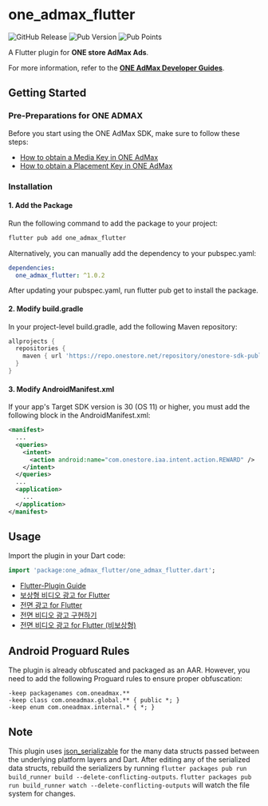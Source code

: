 # one_admax_flutter

![GitHub Release](https://img.shields.io/github/v/release/ONE-AdMax/ONEAdMax-Flutter)
![Pub Version](https://img.shields.io/pub/v/one_admax_flutter)
![Pub Points](https://img.shields.io/pub/points/one_admax_flutter)

A Flutter plugin for **ONE store AdMax Ads**.

For more information, refer to the [**ONE AdMax Developer Guides**](https://one-admax-organization.gitbook.io/one-admax-sdk).

## Getting Started

### Pre-Preparations for ONE ADMAX

Before you start using the ONE AdMax SDK, make sure to follow these steps:

- [How to obtain a Media Key in ONE AdMax](https://one-admax-organization.gitbook.io/one-admax-sdk/appkey)
- [How to obtain a Placement Key in ONE AdMax](https://one-admax-organization.gitbook.io/one-admax-sdk/placementid)

### Installation

#### 1. Add the Package

Run the following command to add the package to your project:

```bash
flutter pub add one_admax_flutter
```

Alternatively, you can manually add the dependency to your pubspec.yaml:

```yaml
dependencies:
  one_admax_flutter: ^1.0.2

```

After updating your pubspec.yaml, run flutter pub get to install the package.

#### 2. Modify build.gradle
In your project-level build.gradle, add the following Maven repository:

```groovy
allprojects {
  repositories {
    maven { url 'https://repo.onestore.net/repository/onestore-sdk-public' }
  }
}

```

#### 3. Modify AndroidManifest.xml
If your app's Target SDK version is 30 (OS 11) or higher, you must add the following <queries> block in the AndroidManifest.xml:
```xml
<manifest>
  ...
  <queries>
    <intent>
      <action android:name="com.onestore.iaa.intent.action.REWARD" />
    </intent>
  </queries>
  ...
  <application>
    ...
  </application>
</manifest>
```

## Usage
Import the plugin in your Dart code:
```dart
import 'package:one_admax_flutter/one_admax_flutter.dart';
```
- [Flutter-Plugin Guide](https://one-admax-organization.gitbook.io/one-admax-sdk/05.-flutter-plugin-guide)
- [보상형 비디오 광고 for Flutter](https://one-admax-organization.gitbook.io/one-admax-sdk/05.-flutter-plugin-guide/5-1.-for-flutter)
- [전면 광고 for Flutter](https://one-admax-organization.gitbook.io/one-admax-sdk/05.-flutter-plugin-guide/interstitial)
- [전면 비디오 광고 구현하기](https://one-admax-organization.gitbook.io/one-admax-sdk/05.-flutter-plugin-guide/5-3.)
- [전면 비디오 광고 for Flutter (비보상형)](https://one-admax-organization.gitbook.io/one-admax-sdk/05.-flutter-plugin-guide/5-4.-for-flutter)

## Android Proguard Rules

The plugin is already obfuscated and packaged as an AAR. However, you need to add the following Proguard rules to ensure proper obfuscation:

```text
-keep packagenames com.oneadmax.**
-keep class com.oneadmax.global.** { public *; }
-keep enum com.oneadmax.internal.* { *; }

```

## Note

This plugin uses [json_serializable](https://pub.dev/packages/json_serializable) for the many data structs passed between the underlying platform layers and Dart.
After editing any of the serialized data structs, rebuild the serializers by running
`flutter packages pub run build_runner build --delete-conflicting-outputs`.
`flutter packages pub run build_runner watch --delete-conflicting-outputs` will watch the file system for changes.
